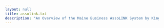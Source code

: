 ```yaml
---
layout: null
title: assolink.txt
description: "An Overview of the Maine Business AssoLINK System by Kingpin of LoST/RL (1990)"
---
```

